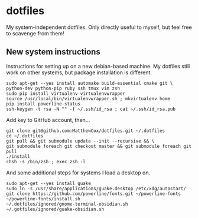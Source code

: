 dotfiles
========

My system-independent dotfiles.
Only directly useful to myself, but feel free to scavenge from them!

New system instructions
-----------------------
Instructions for setting up on a new debian-based machine.
My dotfiles still work on other systems, but package installation is different.

```
sudo apt-get --yes install automake build-essential cmake git \
python-dev python-pip ruby ssh tmux vim zsh
sudo pip install virtualenv virtualenvwrapper
source /usr/local/bin/virtualenvwrapper.sh ; mkvirtualenv home
pip install powerline-status
ssh-keygen -t rsa -N "" -f ~/.ssh/id_rsa ; cat ~/.ssh/id_rsa.pub
```
Add key to GitHub account, then...
```
git clone git@github.com:MatthewCox/dotfiles.git ~/.dotfiles
cd ~/.dotfiles
git pull && git submodule update --init --recursive && \
git submodule foreach git checkout master && git submodule foreach git pull
./install
chsh -s /bin/zsh ; exec zsh -l
```

And some additional steps for systems I load a desktop on.

```
sudo apt-get --yes install guake
sudo ln -s /usr/share/applications/guake.desktop /etc/xdg/autostart/
git clone https://github.com/powerline/fonts.git ~/powerline-fonts
~/powerline-fonts/install.sh
~/.dotfiles/ignored/gnome-terminal-obsidian.sh
~/.gotfiles/ignored/guake-obsidian.sh
```
